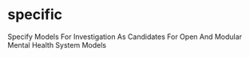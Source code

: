# specific
Specify Models For Investigation As Candidates For Open And Modular Mental Health System Models
